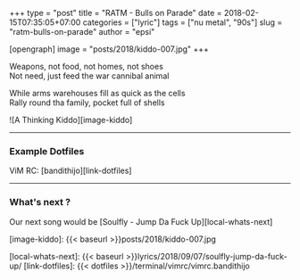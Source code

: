 +++
type       = "post"
title      = "RATM - Bulls on Parade"
date       = 2018-02-15T07:35:05+07:00
categories = ["lyric"]
tags       = ["nu metal", "90s"]
slug       = "ratm-bulls-on-parade"
author     = "epsi"

[opengraph]
  image    = "posts/2018/kiddo-007.jpg"
+++

Weapons, not food, not homes, not shoes\
Not need, just feed the war cannibal animal
<!--more-->

While arms warehouses fill as quick as the cells\
Rally round tha family, pocket full of shells

![A Thinking Kiddo][image-kiddo]

-- -- --

### Example Dotfiles

ViM RC: [bandithijo][link-dotfiles]

-- -- --

### What's next ?

Our next song would be [Soulfly - Jump Da Fuck Up][local-whats-next]

[//]: <> ( -- -- -- links below -- -- -- )

[image-kiddo]:      {{< baseurl >}}posts/2018/kiddo-007.jpg

[local-whats-next]: {{< baseurl >}}lyrics/2018/09/07/soulfly-jump-da-fuck-up/
[link-dotfiles]:    {{< dotfiles >}}/terminal/vimrc/vimrc.bandithijo
